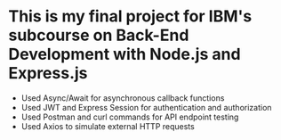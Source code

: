 # This is my final project for IBM's subcourse on Back-End Development with Node.js and Express.js
- Used Async/Await for asynchronous callback functions
- Used JWT and Express Session for authentication and authorization
- Used Postman and curl commands for API endpoint testing
- Used Axios to simulate external HTTP requests
